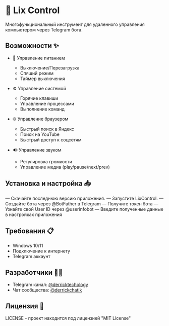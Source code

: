 # 🚀 Lix Control

Многофункциональный инструмент для удаленного управления компьютером через Telegram бота.

## Возможности ✨

- 🔌 Управление питанием
  - Выключение/Перезагрузка
  - Спящий режим
  - Таймер выключения
  
- ⚙️ Управление системой
  - Горячие клавиши
  - Управление процессами
  - Выполнение команд
  
- 🌐 Управление браузером
  - Быстрый поиск в Яндекс
  - Поиск на YouTube
  - Быстрый доступ к соцсетям
  
- 🔊 Управление звуком
  - Регулировка громкости
  - Управление медиа (play/pause/next/prev)

## Установка и настройка 📥 
— Скачайте последнюю версию приложения.
— Запустите LixControl.
— Создайте бота через @BotFather в Telegram
— Получите токен бота
— Узнайте свой User ID через @userinfobot
— Введите полученные данные в настройках приложения

## Требования 📋

- Windows 10/11
- Подключение к интернету
- Telegram аккаунт

## Разработчики 👨‍💻

- Telegram канал: [@derricktechology](https://t.me/derricktechology)
- Чат сообщества: [@derrickchatik](https://t.me/derrickchatik)

## Лицензия 📄
LICENSE - проект находится под лицензией "MIT License"
